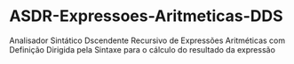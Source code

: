 # ASDR-Expressoes-Aritmeticas-DDS
Analisador Sintático Dscendente Recursivo de Expressões Aritméticas com Definição Dirigida pela Sintaxe para o cálculo do resultado da expressão
